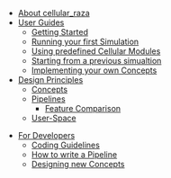 - [About cellular_raza](about_cellular_raza.md)
- [User Guides](UserGuides.md)
    - [Getting Started](UserGuides-GettingStarted.md)
    - [Running your first Simulation](UserGuides-FirstSim.md)
    - [Using predefined Cellular Modules](UserGuides-PredefinedCellularModules.md)
    - [Starting from a previous simualtion](UserGuides-StartFromPreviousSimualtion.md)
    - [Implementing your own Concepts](UserGuides-ImplementOwnConcepts.md)
- [Design Principles](DesignPrinciples.md)
    - [Concepts](DesignPrinciples-Concepts.md)
    - [Pipelines](DesignPrinciples-Pipelines.md)
 	   - [Feature Comparison](DesignPrinciples-PipelinesFeatureComparison.md)
    - [User-Space](AbstractionLayersUser-Space.md)
<!-- - [Benchmarking](Benchmarking.md)
    - [Pipelines](BenchmarkPipelines.md)
    - [Algorithms](BenchmarkAlgorithms.md)
    - [Hardware](BenchmarkHardware.md) -->
- [For Developers](Developers.md)
    - [Coding Guidelines](DevelopersCodingGuidelines.md)
    - [How to write a Pipeline](DevelopersHowToWritePipeline.md)
    - [Designing new Concepts](DevelopersDesigningNewConcepts.md)
